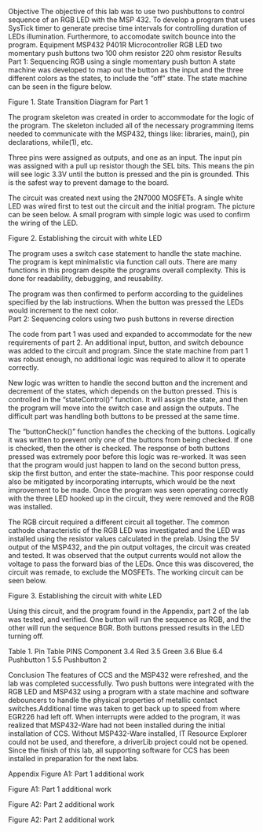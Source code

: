 Objective 
The objective of this lab was to use two pushbuttons to control sequence of an RGB LED with the MSP 432. To develop a program that uses SysTick timer to generate precise time intervals for controlling duration of LEDs illumination. Furthermore, to accomodate switch bounce into the program. 
Equipment
MSP432 P401R Microcontroller
RGB LED
two momentary push buttons
two 100 ohm resistor 
220 ohm resistor
Results
Part 1:  Sequencing RGB using a single momentary push button
A state machine was developed to map out the button as the input and the three different colors as the states, to include the “off” state.  The state machine can be seen in the figure below.



Figure 1. State Transition Diagram for Part 1


The program skeleton was created in order to accommodate for the logic of the program.  The skeleton included all of the necessary programming items needed to communicate with the MSP432, things like: libraries, main(), pin declarations, while(1), etc.

Three pins were assigned as outputs, and one as an input.  The input pin was assigned with a pull up resistor though the SEL bits.  This means the pin will see logic 3.3V until the button is pressed and the pin is grounded.  This is the safest way to prevent damage to the board.  

The circuit was created next using the 2N7000 MOSFETs.  A single white LED was wired first to test out the circuit and the initial program.  The picture can be seen below.  A small program with simple logic was used to confirm the wiring of the LED.
 


Figure 2. Establishing the circuit with white LED


The program uses a switch case statement to handle the state machine.  The program is kept minimalistic via function call outs.  There are many functions in this program despite the programs overall complexity.  This is done for readability, debugging, and reusability.


The program was then confirmed to perform according to the guidelines specified by the lab instructions.  When the button was pressed the LEDs would increment to the next color.  
Part 2:  Sequencing colors using two push buttons in reverse direction

The code from part 1 was used and expanded to accommodate for the new requirements of part 2.  An additional input, button, and switch debounce was added to the circuit and program.  Since the state machine from part 1 was robust enough, no additional logic was required to allow it to operate correctly.  

New logic was written to handle the second button and the increment and decrement of the states, which depends on the button pressed.  This is controlled in the “stateControl()” function.  It will assign the state, and then the program will move into the switch case and assign the outputs.  The difficult part was handling both buttons to be pressed at the same time. 

The “buttonCheck()” function handles the checking of the buttons.  Logically it was written to prevent only one of the buttons from being checked.  If one is checked, then the other is checked.  The response of both buttons pressed was extremely poor before this logic was re-worked.  It was seen that the program would just happen to land on the second button press, skip the first button, and enter the state-machine.  This poor response could also be mitigated by incorporating interrupts, which would be the next improvement to be made.  Once the program was seen operating correctly with the three LED hooked up in the circuit, they were removed and the RGB was installed.

The RGB circuit required a different circuit all together.  The common cathode characteristic of the RGB LED was investigated and the LED was installed using the resistor values calculated in the prelab.  Using the 5V output of the MSP432, and the pin output voltages, the circuit was created and tested.  It was observed that the output currents would not allow the voltage to pass the forward bias of the LEDs.  Once this was discovered, the circuit was remade, to exclude the MOSFETs.  The working circuit can be seen below.     





Figure 3. Establishing the circuit with white LED


Using this circuit, and the program found in the Appendix, part 2 of the lab was tested, and verified.  One button will run the sequence as RGB, and the other will run the sequence BGR.  Both buttons pressed results in the LED turning off.

Table 1. Pin Table
 PINS
Component
3.4
Red
3.5
Green
3.6
Blue
6.4
Pushbutton 1
5.5
Pushbutton 2


Conclusion
The features of CCS and the MSP432 were refreshed, and the lab was completed successfully.  Two push buttons were integrated with the RGB LED  and MSP432 using a program with a state machine and software debouncers to handle the physical properties of metallic contact switches.Additional time was taken to get back up to speed from where EGR226 had left off.  When interrupts were added to the program, it was realized that MSP432-Ware had not been installed during the initial installation of CCS.  Without MSP432-Ware installed, IT Resource Explorer could not be used, and therefore, a driverLib project could not be opened.  Since the finish of this lab, all supporting software for CCS has been installed in preparation for the next labs.  
































Appendix
Figure A1: Part 1 additional work


Figure A1: Part 1 additional work

Figure A2: Part 2 additional work

Figure A2: Part 2 additional work
